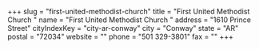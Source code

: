 +++
slug = "first-united-methodist-church"
title = "First United Methodist Church "
name = "First United Methodist Church "
address = "1610 Prince Street"
cityIndexKey = "city-ar-conway"
city = "Conway"
state = "AR"
postal = "72034"
website = ""
phone = "501 329-3801"
fax = ""
+++
